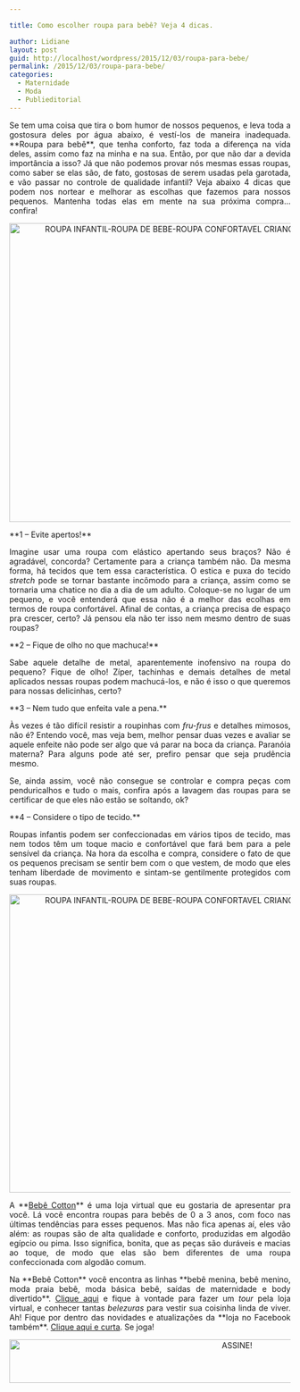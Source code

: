 ```yaml
---

title: Como escolher roupa para bebê? Veja 4 dicas.

author: Lidiane
layout: post
guid: http://localhost/wordpress/2015/12/03/roupa-para-bebe/
permalink: /2015/12/03/roupa-para-bebe/
categories:
  - Maternidade
  - Moda
  - Publieditorial
---
```

<p align="justify">
  Se tem uma coisa que tira o bom humor de nossos pequenos, e leva toda a gostosura deles por água abaixo, é vestí-los de maneira inadequada. **Roupa para bebê**, que tenha conforto, faz toda a diferença na vida deles, assim como faz na minha e na sua. Então, por que não dar a devida importância a isso? Já que não podemos provar nós mesmas essas roupas, como saber se elas são, de fato, gostosas de serem usadas pela garotada, e vão passar no controle de qualidade infantil? Veja abaixo 4 dicas que podem nos nortear e melhorar as escolhas que fazemos para nossos pequenos. Mantenha todas elas em mente na sua próxima compra… confira!
</p>

<p align="center">
  <a href="http://www.trololodemulher.com.br/blog/wp-content/uploads/2015/12/ROUPA-INFANTIL-ROUPA-DE-BEBE-ROUPA-CONFORTAVEL-CRIANCA-ROUPA-CRIANCA-DE-ALGODAO2.jpg"><img class="alignnone size-full wp-image-11727" src="http://www.trololodemulher.com.br/blog/wp-content/uploads/2015/12/ROUPA-INFANTIL-ROUPA-DE-BEBE-ROUPA-CONFORTAVEL-CRIANCA-ROUPA-CRIANCA-DE-ALGODAO2.jpg" alt="ROUPA INFANTIL-ROUPA DE BEBE-ROUPA CONFORTAVEL CRIANCA-ROUPA CRIANCA DE ALGODAO[2]" width="800" height="535" /></a>
</p>

<p align="justify">
  **1 – Evite apertos!**
</p>

<p align="justify">
  Imagine usar uma roupa com elástico apertando seus braços? Não é agradável, concorda? Certamente para a criança também não. Da mesma forma, há tecidos que tem essa característica. O estica e puxa do tecido <em>stretch</em> pode se tornar bastante incômodo para a criança, assim como se tornaria uma chatice no dia a dia de um adulto. Coloque-se no lugar de um pequeno, e você entenderá que essa não é a melhor das ecolhas em termos de roupa confortável. Afinal de contas, a criança precisa de espaço pra crescer, certo? Já pensou ela não ter isso nem mesmo dentro de suas roupas?
</p>

<p align="justify">
  **2 – Fique de olho no que machuca!**
</p>

<p align="justify">
  Sabe aquele detalhe de metal, aparentemente inofensivo na roupa do pequeno? Fique de olho! Zíper, tachinhas e demais detalhes de metal aplicados nessas roupas podem machucá-los, e não é isso o que queremos para nossas delicinhas, certo?
</p>

<p align="justify">
  **3 – Nem tudo que enfeita vale a pena.**
</p>

<p align="justify">
  Às vezes é tão difícil resistir a roupinhas com <em>fru-frus</em> e detalhes mimosos, não é? Entendo você, mas veja bem, melhor pensar duas vezes e avaliar se aquele enfeite não pode ser algo que vá parar na boca da criança. Paranóia materna? Para alguns pode até ser, prefiro pensar que seja prudência mesmo.
</p>

<p align="justify">
  Se, ainda assim, você não consegue se controlar e compra peças com penduricalhos e tudo o mais, confira após a lavagem das roupas para se certificar de que eles não estão se soltando, ok?
</p>

<p align="justify">
  **4 – Considere o tipo de tecido.**
</p>

<p align="justify">
  Roupas infantis podem ser confeccionadas em vários tipos de tecido, mas nem todos têm um toque macio e confortável que fará bem para a pele sensível da criança. Na hora da escolha e compra, considere o fato de que os pequenos precisam se sentir bem com o que vestem, de modo que eles tenham liberdade de movimento e sintam-se gentilmente protegidos com suas roupas.
</p>

<p align="center">
  <a href="http://www.trololodemulher.com.br/blog/wp-content/uploads/2015/12/ROUPA-INFANTIL-ROUPA-DE-BEBE-ROUPA-CONFORTAVEL-CRIANCA-ROUPA-CRIANCA-DE-ALGODAO3.jpg"><img class="alignnone size-full wp-image-11729" src="http://www.trololodemulher.com.br/blog/wp-content/uploads/2015/12/ROUPA-INFANTIL-ROUPA-DE-BEBE-ROUPA-CONFORTAVEL-CRIANCA-ROUPA-CRIANCA-DE-ALGODAO3.jpg" alt="ROUPA INFANTIL-ROUPA DE BEBE-ROUPA CONFORTAVEL CRIANCA-ROUPA CRIANCA DE ALGODAO[3]" width="800" height="534" /></a>
</p>

<p align="justify">
  A **<a href="http://www.bebecotton.com/" target="_blank">Bebê Cotton</a>** é uma loja virtual que eu gostaria de apresentar pra você. Lá você encontra roupas para bebês de 0 a 3 anos, com foco nas últimas tendências para esses pequenos. Mas não fica apenas aí, eles vão além: as roupas são de alta qualidade e conforto, produzidas em algodão egípcio ou pima. Isso significa, bonita, que as peças são duráveis e macias ao toque, de modo que elas são bem diferentes de uma roupa confeccionada com algodão comum.
</p>

<p align="justify">
  Na **Bebê Cotton** você encontra as linhas **bebê menina, bebê menino, moda praia bebê, moda básica bebê, saídas de maternidade e body divertido**. <a href="http://www.bebecotton.com/" target="_blank">Clique aqui</a> e fique à vontade para fazer um <em>tour</em> pela loja virtual, e conhecer tantas <em>belezuras</em> para vestir sua coisinha linda de viver. Ah! Fique por dentro das novidades e atualizações da **loja no Facebook também**. <a href="https://www.facebook.com/Beb%C3%AA-Cotton-763563123754005/timeline" target="_blank">Clique aqui e curta</a>. Se joga!
</p>

<p align="center">
  <a href="http://feedburner.google.com/fb/a/mailverify?uri=blogBichaFemea&loc=en_US" target="_blank"><img class="alignnone size-full wp-image-10439" src="http://www.trololodemulher.com.br/blog/wp-content/uploads/2014/09/ASSINE.png" alt="ASSINE!" width="800" height="78" /></a>
</p>

<p align="justify">